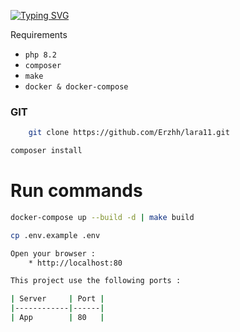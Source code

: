 [![Typing SVG](https://readme-typing-svg.demolab.com?font=Fira+Code&size=25&pause=1000&center=true&vCenter=true&multiline=true&random=false&width=1000&height=50&lines=Laravel)](https://git.io/typing-svg)


Requirements
- `php 8.2`
- `composer`
- `make`
- `docker & docker-compose`

### GIT
```bash 
    git clone https://github.com/Erzhh/lara11.git 
````

````bash  
composer install
````
# Run commands
```bash
docker-compose up --build -d | make build
```
````bash  
cp .env.example .env
````


````bash  
Open your browser :
    * http://localhost:80

This project use the following ports :

| Server     | Port |
|------------|------|
| App        | 80   |
